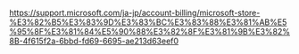 https://support.microsoft.com/ja-jp/account-billing/microsoft-store-%E3%82%B5%E3%83%9D%E3%83%BC%E3%83%88%E3%81%AB%E5%95%8F%E3%81%84%E5%90%88%E3%82%8F%E3%81%9B%E3%82%8B-4f615f2a-6bbd-fd69-6695-ae213d63eef0